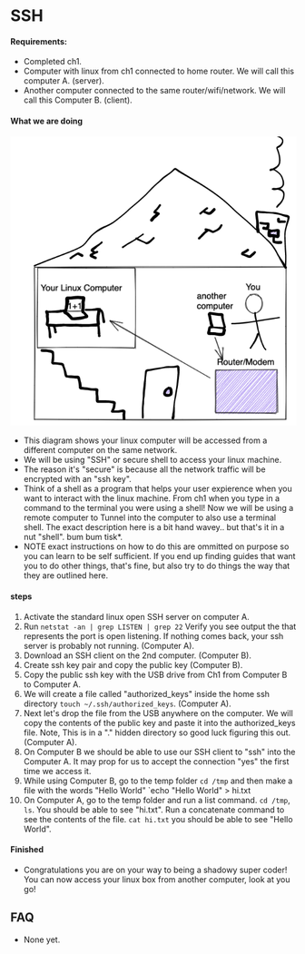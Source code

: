 # SSH 
#### Requirements: 
- Completed ch1.
- Computer with linux from ch1 connected to home router. We will call this computer A. (server).
- Another computer connected to the same router/wifi/network. We will call this Computer B. (client).

#### What we are doing
<img src="https://github.com/miketwenty1/images/blob/master/diagram_local_network.png?raw=true" width="750" />

- This diagram shows your linux computer will be accessed from a different computer on the same network.
- We will be using "SSH" or secure shell to access your linux machine.
- The reason it's "secure" is because all the network traffic will be encrypted with an "ssh key".
- Think of a shell as a program that helps your user expierence when you want to interact with the linux machine. From ch1 when you type in a command to the terminal you were using a shell! Now we will be using a remote computer to Tunnel into the computer to also use a terminal shell. The exact description here is a bit hand wavey.. but that's it in a nut "shell". bum bum tisk*.
- NOTE exact instructions on how to do this are ommitted on purpose so you can learn to be self sufficient. If you end up finding guides that want you to do other things, that's fine, but also try to do things the way that they are outlined here.

#### steps
1. Activate the standard linux open SSH server on computer A.
2. Run `netstat -an | grep LISTEN | grep 22` Verify you see output the that represents the port is open listening. If nothing comes back, your ssh server is probably not running. (Computer A).
3. Download an SSH client on the 2nd computer. (Computer B).
4. Create ssh key pair and copy the public key (Computer B).
5. Copy the public ssh key with the USB drive from Ch1 from Computer B to Computer A.
6. We will create a file called "authorized_keys" inside the home ssh directory `touch ~/.ssh/authorized_keys`. (Computer A).
7. Next let's drop the file from the USB anywhere on the computer. We will copy the contents of the public key and paste it into the authorized_keys file. Note, This is in a "." hidden directory so good luck figuring this out. (Computer A).
8. On Computer B we should be able to use our SSH client to "ssh" into the Computer A. It may prop for us to accept the connection "yes" the first time we access it.
9. While using Computer B, go to the temp folder `cd /tmp` and then make a file with the words "Hello World" `echo "Hello World" > hi.txt
10. On Computer A, go to the temp folder and run a list command. `cd /tmp`, `ls`. You should be able to see "hi.txt". Run a concatenate command to see the contents of the file. `cat hi.txt` you should be able to see "Hello World". 

#### Finished
- Congratulations you are on your way to being a shadowy super coder! You can now access your linux box from another computer, look at you go! 

## FAQ
- None yet.
